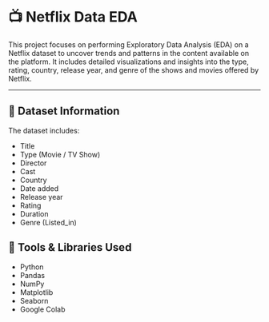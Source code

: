 # 📺 Netflix Data EDA

This project focuses on performing Exploratory Data Analysis (EDA) on a Netflix dataset to uncover trends and patterns in the content available on the platform. It includes detailed visualizations and insights into the type, rating, country, release year, and genre of the shows and movies offered by Netflix.

---

## 📁 Dataset Information

The dataset includes:
- Title  
- Type (Movie / TV Show)  
- Director  
- Cast  
- Country  
- Date added  
- Release year  
- Rating  
- Duration  
- Genre (Listed_in)  


## 🔧 Tools & Libraries Used

- Python  
- Pandas  
- NumPy  
- Matplotlib  
- Seaborn  
-  Google Colab  


